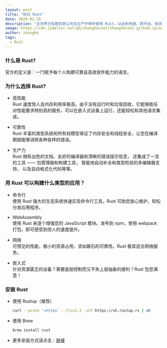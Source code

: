 ```yaml
---
layout: post
title: "初识 Rust"
date: 2020-02-26
description: "全世界已有数百家公司在生产环境中使用 Rust，以达到快速、跨平台、低资源占用的目的。"
image: https://cdn.jsdelivr.net/gh/zhanghecool/zhanghecool.github.io/assets/images/rust-study-notes-yml.jpg
author: zhanghe
tags:
  - Rust
---
```


### 什么是 Rust?

官方的定义是：一门赋予每个人构建可靠且高效软件能力的语言。

### 为什么选择 Rust?

- 高性能  
  Rust 速度惊人且内存利用率极高。由于没有运行时和垃圾回收，它能够胜任对性能要求特别高的服务，可以在嵌入式设备上运行，还能轻松和其他语言集成。

- 可靠性  
  Rust 丰富的类型系统和所有权模型保证了内存安全和线程安全，让您在编译期就能够消除各种各样的错误。

- 生产力  
  Rust 拥有出色的文档、友好的编译器和清晰的错误提示信息， 还集成了一流的工具 —— 包管理器和构建工具， 智能地自动补全和类型检验的多编辑器支持， 以及自动格式化代码等等。

### 用 Rust 可以构建什么类型的应用？

- 命令行  
  使用 Rust 强大的生态系统快速实现命令行工具。Rust 可助您放心维护，轻松分发应用程序。

- WebAssembly  
  使用 Rust 来逐个增强您的 JavaScript 模块。发布到 npm，使用 webpack 打包，即可感受到惊人的速度提升。

- 网络  
  可预见的性能，极小的资源占用，坚如磐石的可靠性。Rust 极其适合网络服务。

- 嵌入式  
  针对资源匮乏的设备？需要底层控制而又不失上层抽象的便利？Rust 包您满意！

### 安装 Rust

- 使用 Rustup（推荐）

  ```bash
  curl --proto '=https' --tlsv1.2 -sSf https://sh.rustup.rs | sh
  ```

- 使用 Brew

  ```bash
  brew install rust
  ```

- 更多安装方式请点击：[链接](https://forge.rust-lang.org/infra/other-installation-methods.html)
